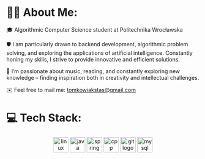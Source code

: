 
# 👨‍💻 About Me:
🎓 Algorithmic Computer Science student at Politechnika Wrocławska

🛡️ I am particularly drawn to backend development, algorithmic problem solving, and exploring the applications of artificial intelligence. Constantly honing my skills, I strive to provide innovative and efficient solutions.

💪 I’m passionate about music, reading, and constantly exploring new knowledge – finding inspiration both in creativity and intellectual challenges.

✉️ Feel free to mail me:
tomkowiakstas@gmail.com

# 💻 Tech Stack:
###

<div align="center">
  <img src="https://cdn.jsdelivr.net/gh/devicons/devicon/icons/linux/linux-original.svg" height="40" alt="linux logo"  />
  <img src="https://raw.githubusercontent.com/marwin1991/profile-technology-icons/refs/heads/main/icons/java.png" height="40" alt="java logo"  />
  <img src="https://raw.githubusercontent.com/marwin1991/profile-technology-icons/refs/heads/main/icons/spring.png" height="40" alt="spring logo"  />
  <img src="https://raw.githubusercontent.com/marwin1991/profile-technology-icons/refs/heads/main/icons/c++.png" height="40" alt="cpp logo"  />
  <img src="https://cdn.jsdelivr.net/gh/devicons/devicon/icons/git/git-original.svg" height="40" alt="git logo"  />
  <img src="https://cdn.jsdelivr.net/gh/devicons/devicon/icons/mysql/mysql-original.svg" height="40" alt="mysql logo"  />
</div>


###
